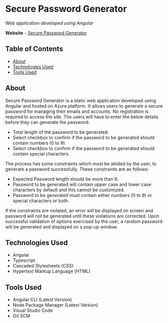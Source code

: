 # Secure Password Generator

*Web application developed using Angular*

**Website** - [Secure Password Generator](https://secure-password-generator.cfts-mkb.com)

## Table of Contents

- [About](https://github.com/cfts-mkb/secure-password-generator#about)
- [Technologies Used](https://github.com/cfts-mkb/secure-password-generator#technologies-used)
- [Tools Used](https://github.com/cfts-mkb/secure-password-generator#tools-used)

## About

Secure Password Generator is a static web application developed using Angular and hosted on Azure platform. It allows users to generate a secure password for managing their emails and accounts. No registration is required to access the site. The users will have to enter the below details before they can generate the password:

- Total length of the password to be generated.
- Select checkbox to confirm if the password to be generated should contain numbers (0 to 9).
- Select checkbox to confirm if the password to be generated should contain special characters.

The process has some constraints which must be abided by the user, to generate a password successfully. These constraints are as follows:

- Expected Password length should be more than 6.
- Password to be generated will contain upper case and lower case characters by default and this cannot be customized.
- Password to be generated must contain either numbers (0 to 9) or special characters or both.

If the constraints are violated, an error will be displayed on screen and password will not be generated until these violations are corrected. Upon successful validation of options exercised by the user, a random password will be generated and displayed on a pop-up window.

## Technologies Used

- Angular
- Typescript
- Cascaded Stylesheets (CSS)
- Hypertext Markup Language (HTML)

## Tools Used

- Angular CLI (Latest Version)
- Node Package Manager (Latest Version)
- Visual Studio Code
- Git SCM
